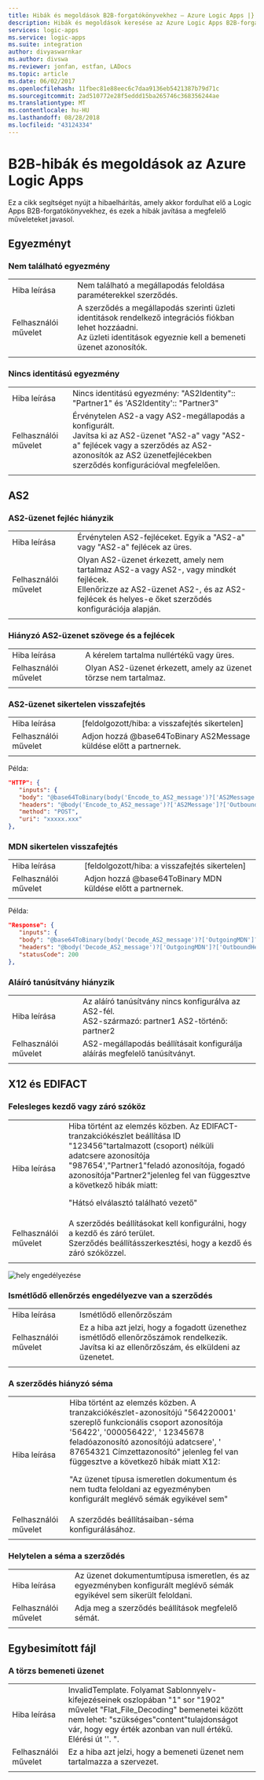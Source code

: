 ```yaml
---
title: Hibák és megoldások B2B-forgatókönyvekhez – Azure Logic Apps |} A Microsoft Docs
description: Hibák és megoldások keresése az Azure Logic Apps B2B-forgatókönyvekhez
services: logic-apps
ms.service: logic-apps
ms.suite: integration
author: divyaswarnkar
ms.author: divswa
ms.reviewer: jonfan, estfan, LADocs
ms.topic: article
ms.date: 06/02/2017
ms.openlocfilehash: 11fbec81e88eec6c7daa9136eb5421387b79d71c
ms.sourcegitcommit: 2ad510772e28f5eddd15ba265746c368356244ae
ms.translationtype: MT
ms.contentlocale: hu-HU
ms.lasthandoff: 08/28/2018
ms.locfileid: "43124334"
---
```

# <a name="b2b-errors-and-solutions-for-azure-logic-apps"></a>B2B-hibák és megoldások az Azure Logic Apps

Ez a cikk segítséget nyújt a hibaelhárítás, amely akkor fordulhat elő a Logic Apps B2B-forgatókönyvekhez, és ezek a hibák javítása a megfelelő műveleteket javasol.

## <a name="agreement-resolution"></a>Egyezményt

### <a name="no-agreement-found"></a>Nem található egyezmény 

|   |   |  
|---|---|
| Hiba leírása | Nem található a megállapodás feloldása paraméterekkel szerződés. | 
| Felhasználói művelet | A szerződés a megállapodás szerinti üzleti identitások rendelkező integrációs fiókban lehet hozzáadni. </br>Az üzleti identitások egyeznie kell a bemeneti üzenet azonosítók. |  
|   |   |

### <a name="no-agreement-found-with-identities"></a>Nincs identitású egyezmény

|   |   | 
|---|---|
| Hiba leírása | Nincs identitású egyezmény: "AS2Identity":: "Partner1" és 'AS2Identity':: "Partner3" | 
| Felhasználói művelet | Érvénytelen AS2-a vagy AS2-megállapodás a konfigurált. </br>Javítsa ki az AS2-üzenet "AS2-a" vagy "AS2-a" fejlécek vagy a szerződés az AS2-azonosítók az AS2 üzenetfejlécekben szerződés konfigurációval megfelelően. |
|   |   |     

## <a name="as2"></a>AS2

### <a name="missing-as2-message-headers"></a>AS2-üzenet fejléc hiányzik  

|   |   |  
|---|---|
| Hiba leírása | Érvénytelen AS2-fejléceket. Egyik a "AS2-a" vagy "AS2-a" fejlécek az üres. | 
| Felhasználói művelet | Olyan AS2-üzenet érkezett, amely nem tartalmaz AS2-a vagy AS2-, vagy mindkét fejlécek. </br> Ellenőrizze az AS2-üzenet AS2-, és az AS2-fejlécek és helyes-e őket szerződés konfigurációja alapján. |
|  |  | 

### <a name="missing-as2-message-body-and-headers"></a>Hiányzó AS2-üzenet szövege és a fejlécek    

|   |   |  
|---|---|
| Hiba leírása | A kérelem tartalma nullértékű vagy üres. | 
| Felhasználói művelet | Olyan AS2-üzenet érkezett, amely az üzenet törzse nem tartalmaz. |
|  |  | 

### <a name="as2-message-decryption-failure"></a>AS2-üzenet sikertelen visszafejtés

|   |   | 
|---|---|
| Hiba leírása |  [feldolgozott/hiba: a visszafejtés sikertelen] | 
| Felhasználói művelet | Adjon hozzá @base64ToBinary AS2Message küldése előtt a partnernek. |
|||

Példa:

```json
"HTTP": {
   "inputs": {
   "body": "@base64ToBinary(body('Encode_to_AS2_message')?['AS2Message']?['Content'])",
   "headers": "@body('Encode_to_AS2_message')?['AS2Message']?['OutboundHeaders']",
   "method": "POST",
   "uri": "xxxxx.xxx"
},
``` 

### <a name="mdn-decryption-failure"></a>MDN sikertelen visszafejtés

|   |   | 
|---|---|
| Hiba leírása |  [feldolgozott/hiba: a visszafejtés sikertelen] | 
| Felhasználói művelet | Adjon hozzá @base64ToBinary MDN küldése előtt a partnernek. | 
|||

Példa:

```json
"Response": {
   "inputs": {
   "body": "@base64ToBinary(body('Decode_AS2_message')?['OutgoingMDN']?['Content'])",
   "headers": "@body('Decode_AS2_message')?['OutgoingMDN']?['OutboundHeaders']",
   "statusCode": 200
},               
``` 

### <a name="missing-signing-certificate"></a>Aláíró tanúsítvány hiányzik

|   |   |  
|---|---|
| Hiba leírása| Az aláíró tanúsítvány nincs konfigurálva az AS2-fél. </br>AS2-származó: partner1 AS2-történő: partner2 | 
| Felhasználói művelet | AS2-megállapodás beállításait konfigurálja aláírás megfelelő tanúsítványt. |
|  |  | 

## <a name="x12-and-edifact"></a>X12 és EDIFACT

### <a name="leading-or-trailing-space-found"></a>Felesleges kezdő vagy záró szóköz    
    
|   |   | 
|---|---|
| Hiba leírása | Hiba történt az elemzés közben. Az EDIFACT-tranzakciókészlet beállítása ID "123456"tartalmazott (csoport) nélküli adatcsere azonosítója "987654',"Partner1"feladó azonosítója, fogadó azonosítója"Partner2"jelenleg fel van függesztve a következő hibák miatt: <p>"Hátsó elválasztó található vezető" |
| Felhasználói művelet | A szerződés beállításokat kell konfigurálni, hogy a kezdő és záró terület. </br>Szerződés beállításszerkesztési, hogy a kezdő és záró szóközzel. |
|   |   |

![hely engedélyezése](./media/logic-apps-enterprise-integration-b2b-list-errors-solutions/leadingandtrailing.png)

### <a name="duplicate-check-has-enabled-in-the-agreement"></a>Ismétlődő ellenőrzés engedélyezve van a szerződés

|   |   | 
|---|---| 
| Hiba leírása | Ismétlődő ellenőrzőszám |
| Felhasználói művelet | Ez a hiba azt jelzi, hogy a fogadott üzenethez ismétlődő ellenőrzőszámok rendelkezik. </br>Javítsa ki az ellenőrzőszám, és elküldeni az üzenetet. |
|   |   |

### <a name="missing-schema-in-the-agreement"></a>A szerződés hiányzó séma

|   |   | 
|---|---| 
| Hiba leírása | Hiba történt az elemzés közben. A tranzakciókészlet-azonosítójú "564220001' szereplő funkcionális csoport azonosítója '56422', '000056422', ' 12345678 feladóazonosító azonosítójú adatcsere', ' 87654321 Címzettazonosító" jelenleg fel van függesztve a következő hibák miatt X12: <p>"Az üzenet típusa ismeretlen dokumentum és nem tudta feloldani az egyezményben konfigurált meglévő sémák egyikével sem" |
| Felhasználói művelet | A szerződés beállításaiban-séma konfigurálásához.  |
|   |   |

### <a name="incorrect-schema-in-the-agreement"></a>Helytelen a séma a szerződés

|   |   | 
|---|---| 
| Hiba leírása | Az üzenet dokumentumtípusa ismeretlen, és az egyezményben konfigurált meglévő sémák egyikével sem sikerült feloldani. |
| Felhasználói művelet | Adja meg a szerződés beállítások megfelelő sémát. |
|   |   |

## <a name="flat-file"></a>Egybesimított fájl

### <a name="input-message-with-no-body"></a>A törzs bemeneti üzenet

|   |   | 
|---|---|
| Hiba leírása | InvalidTemplate. Folyamat Sablonnyelv-kifejezéseinek oszlopában "1" sor "1902" művelet "Flat_File_Decoding" bemenetei között nem lehet: "szükséges"content"tulajdonságot vár, hogy egy érték azonban van null értékű. Elérési út ''. ". |
| Felhasználói művelet | Ez a hiba azt jelzi, hogy a bemeneti üzenet nem tartalmazza a szervezet. |
|   |   | 

